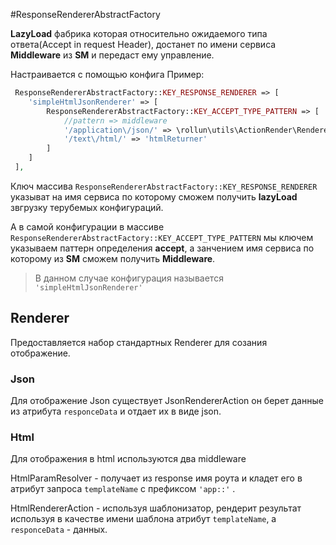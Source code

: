 #ResponseRendererAbstractFactory

**LazyLoad** фабрика которая относительно ожидаемого типа ответа(Accept in request Header), 
 достанет по имени сервиса **Middleware** из **SM** и передаст ему управление.
 
 Настраивается с помощью конфига 
 Пример:
```php
 ResponseRendererAbstractFactory::KEY_RESPONSE_RENDERER => [
    'simpleHtmlJsonRenderer' => [
        ResponseRendererAbstractFactory::KEY_ACCEPT_TYPE_PATTERN => [
            //pattern => middleware
            '/application\/json/' => \rollun\utils\ActionRender\Renderer\Json\JsonRendererAction::class,
            '/text\/html/' => 'htmlReturner'
        ]
    ] 
 ],
```

Ключ массива `ResponseRendererAbstractFactory::KEY_RESPONSE_RENDERER` указыват на имя сервиса по которому 
сможем получить **lazyLoad** звгрузку терубемых конфигураций.

А в самой конфигурации в массиве `ResponseRendererAbstractFactory::KEY_ACCEPT_TYPE_PATTERN` мы ключем указываем паттерн определения **accept**, 
а занчением имя сервиса по которому из **SM** сможем получить **Middleware**.
> В данном случае конфигурация называется `'simpleHtmlJsonRenderer'`

## Renderer

Предоставляется набор стандартных Renderer для созания отображение.

### Json

Для отображение Json существует JsonRendererAction он берет данные из атрибута `responceData` и отдает их в виде json.

### Html

Для отображения в html используются два middleware 

HtmlParamResolver - получает из response имя роута и кладет его в атрибут запроса `templateName` c префиксом `'app::'` .

HtmlRendererAction - используя шаблонизатор, рендерит результат используя в качестве имени шаблона атрибут `templateName`,
а `responceData` - данных.

